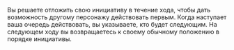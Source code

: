 Вы решаете отложить свою инициативу в течение хода, чтобы дать возможность другому персонажу действовать первым. Когда наступает ваша очередь действовать, вы указываете, кто будет следующим. На следующем ходу вы возвращаетесь к своему обычному положению в порядке инициативы. 